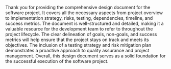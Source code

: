 Thank you for providing the comprehensive design document for the software project. It covers all the necessary aspects from project overview to implementation strategy, risks, testing, dependencies, timeline, and success metrics. The document is well-structured and detailed, making it a valuable resource for the development team to refer to throughout the project lifecycle. The clear delineation of goals, non-goals, and success metrics will help ensure that the project stays on track and meets its objectives. The inclusion of a testing strategy and risk mitigation plan demonstrates a proactive approach to quality assurance and project management. Overall, this design document serves as a solid foundation for the successful execution of the software project.